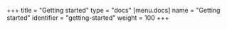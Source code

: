 +++
title = "Getting started"
type = "docs"
[menu.docs]
name = "Getting started"
identifier = "getting-started"
weight = 100
+++

